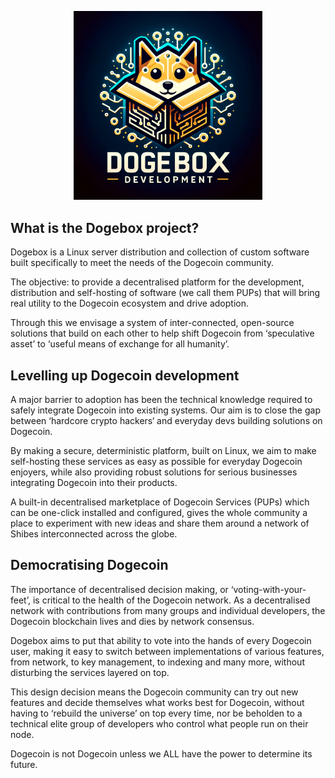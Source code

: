 <p><img src="images/dogebox-logo.png" alt="DogeBox - Dogecoin Blockchain in a Box" width="60%" style="margin-left: 20%;"/></p>


## What is the Dogebox project?

Dogebox is a Linux server distribution and collection of custom software built specifically to meet the needs of the Dogecoin community. 

The objective: to provide a decentralised platform for the development, distribution and self-hosting of software (we call them PUPs) that will bring real utility to the Dogecoin ecosystem and drive adoption.

Through this we envisage a system of inter-connected, open-source solutions that build on each other to help shift Dogecoin from ‘speculative asset’ to ‘useful means of exchange for all humanity’.

## Levelling up Dogecoin development

A major barrier to adoption has been the technical knowledge required to safely integrate Dogecoin into existing systems. Our aim is to close the gap between ‘hardcore crypto hackers‘ and everyday devs building solutions on Dogecoin. 


By making a secure, deterministic platform, built on Linux, we aim to make self-hosting these services as easy as possible for everyday Dogecoin enjoyers, while also providing robust solutions for serious businesses integrating Dogecoin into their products.

A built-in decentralised marketplace of Dogecoin Services (PUPs) which can be one-click installed and configured, gives the whole community a place to experiment with new ideas and share them around a network of Shibes interconnected across the globe.


## Democratising Dogecoin

The importance of decentralised decision making, or ‘voting-with-your-feet’, is critical to the health of the Dogecoin network. As a decentralised network with contributions from many groups and individual developers, the Dogecoin blockchain lives and dies by network consensus. 

Dogebox aims to put that ability to vote into the hands of every Dogecoin user, making it easy to switch between implementations of various features, from network, to key management, to indexing and many more, without disturbing the services layered on top. 

This design decision means the Dogecoin community can try out new features and decide themselves what works best for Dogecoin, without having to ‘rebuild the universe’ on top every time, nor be beholden to a technical elite group of developers who control what people run on their node. 

Dogecoin is not Dogecoin unless we ALL have the power to determine its future.


